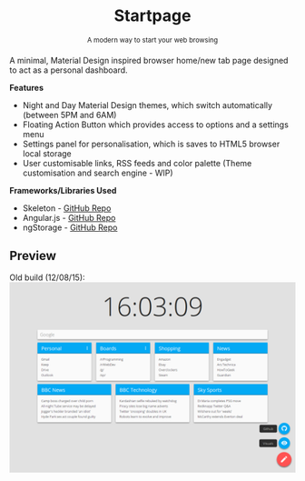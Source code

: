 <h1 align="center">Startpage</h1>
<p align="center">
    <sup>A modern way to start your web browsing</sup>
    <br>
</p>

A minimal, Material Design inspired browser home/new tab page designed to act as a personal dashboard.

**Features**
* Night and Day Material Design themes, which switch automatically (between 5PM and 6AM)
* Floating Action Button which provides access to options and a settings menu
* Settings panel for personalisation, which is saves to HTML5 browser local storage
* User customisable links, RSS feeds and color palette (Theme customisation and search engine - WIP)

**Frameworks/Libraries Used**
* Skeleton - [GitHub Repo](https://github.com/dhg/Skeleton)
* Angular.js - [GitHub Repo](https://github.com/angular/angular.js)
* ngStorage - [GitHub Repo](https://github.com/gsklee/ngStorage)

## Preview
Old build (12/08/15):
![Startpage](preview.png)
